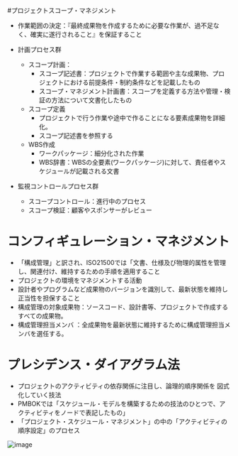 #プロジェクトスコープ・マネジメント
- 作業範囲の決定：『最終成果物を作成するために必要な作業が、過不足なく、確実に遂行されること』を保証すること

- 計画プロセス群
  - スコープ計画：
    - スコープ記述書：プロジェクトで作業する範囲や主な成果物、プロジェクトにおける前提条件・制約条件などを記載したもの
    - スコープ・マネジメント計画書：スコープを定義する方法や管理・検証の方法について文書化したもの
  - スコープ定義
    - プロジェクトで行う作業や途中で作ることになる要素成果物を詳細化。
    - スコープ記述書を参照する
  - WBS作成
    - ワークパッケージ：細分化された作業
    - WBS辞書：WBSの全要素(ワークパッケージ)に対して、責任者やスケジュールが記載される文書
- 監視コントロールプロセス群
  - スコープコントロール：進行中のプロセス
  - スコープ検証：顧客やスポンサーがレビュー

# コンフィギュレーション・マネジメント

- 「構成管理」と訳され、ISO21500では「文書、仕様及び物理的属性を管理し、関連付け、維持するための手順を適用すること
- プロジェクトの環境をマネジメントする活動
- 設計者やプログラムなど成果物のバージョンを識別して、最新状態を維持し正当性を担保すること
- 構成管理の対象成果物：ソースコード、設計書等、プロジェクトで作成するすべての成果物。
- 構成管理担当メンバ ：全成果物を最新状態に維持するために構成管理担当メンバを選任する。

  
# プレシデンス・ダイアグラム法

- プロジェクトのアクティビティの依存関係に注目し、論理的順序関係を 図式化していく技法
- PMBOKでは「スケジュール・モデルを構築するための技法のひとつで、アクティビティをノードで表記したもの」
- 「プロジェクト・スケジュール・マネジメント」の中の「アクティビティの順序設定」のプロセス

![image](https://github.com/user-attachments/assets/61602e51-9876-475e-937e-8e5ecc7c8adc)

